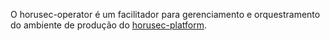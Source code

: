O horusec-operator é um facilitador para gerenciamento e orquestramento do ambiente de produção do [horusec-platform](C3%20-%20Component/Platform/HOME).
